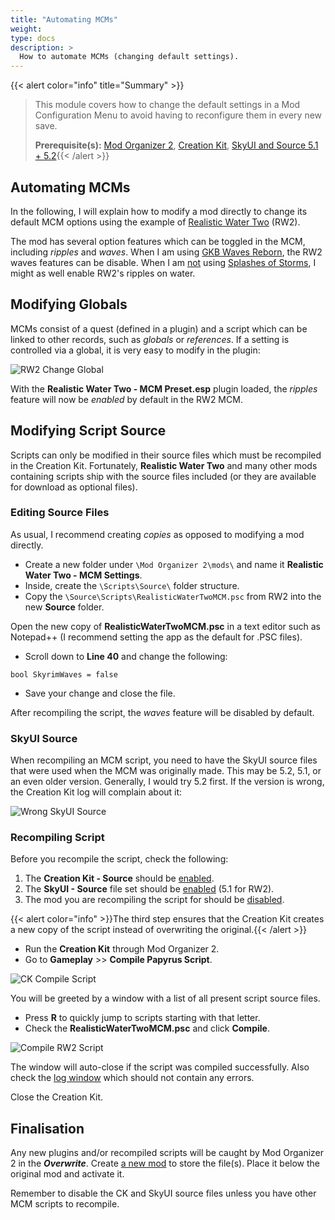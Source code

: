 ```yaml
---
title: "Automating MCMs"
weight:
type: docs
description: >
  How to automate MCMs (changing default settings).
---
```


{{< alert color="info" title="Summary" >}}
> This module covers how to change the default settings in a Mod Configuration Menu to avoid having to reconfigure them in every new save.<p>
> **Prerequisite(s):** [Mod Organizer 2](/bg/tool-setup/mo2/), [Creation Kit](/bg/tool-setup/creation-kit/), [SkyUI and Source 5.1 + 5.2](/bg/recommended-mods/skyui/){{< /alert >}}

## Automating MCMs

In the following, I will explain how to modify a mod directly to change its default MCM options using the example of [Realistic Water Two](https://www.nexusmods.com/skyrimspecialedition/mods/2182) (RW2).

The mod has several option features which can be toggled in the MCM, including *ripples* and *waves*. When I am using [GKB Waves Reborn](https://www.nexusmods.com/skyrimspecialedition/mods/71126), the RW2 waves features can be disable. When I am <u>not</u> using [Splashes of Storms](https://www.nexusmods.com/skyrimspecialedition/mods/72115), I might as well enable RW2's ripples on water.

## Modifying Globals

MCMs consist of a quest (defined in a plugin) and a script which can be linked to other records, such as *globals* or *references*. If a setting is controlled via a global, it is very easy to modify in the plugin:

![RW2 Change Global](/Pictures/bg/additional-modules/automating-mcms/change-global.png)

With the **Realistic Water Two - MCM Preset.esp** plugin loaded, the *ripples* feature will now be *enabled* by default in the RW2 MCM.

## Modifying Script Source

Scripts can only be modified in their source files which must be recompiled in the Creation Kit. Fortunately, **Realistic Water Two** and many other mods containing scripts ship with the source files included (or they are available for download as optional files).

### Editing Source Files

As usual, I recommend creating *copies* as opposed to modifying a mod directly.

- Create a new folder under `\Mod Organizer 2\mods\` and name it **Realistic Water Two - MCM Settings**.
- Inside, create the `\Scripts\Source\` folder structure.
- Copy the `\Source\Scripts\RealisticWaterTwoMCM.psc` from RW2 into the new **Source** folder.

Open the new copy of **RealisticWaterTwoMCM.psc** in a text editor such as Notepad++ (I recommend setting the app as the default for .PSC files).

- Scroll down to **Line 40** and change the following:

```
bool SkyrimWaves = false
```

- Save your change and close the file.

After recompiling the script, the *waves* feature will be disabled by default.

### SkyUI Source

When recompiling an MCM script, you need to have the SkyUI source files that were used when the MCM was originally made. This may be 5.2, 5.1, or an even older version. Generally, I would try 5.2 first. If the version is wrong, the Creation Kit log will complain about it:

![Wrong SkyUI Source](/Pictures/bg/additional-modules/automating-mcms/wrong-skyui-source.png)

### Recompiling Script

Before you recompile the script, check the following:

1. The **Creation Kit - Source** should be <u>enabled</u>.
2. The **SkyUI - Source** file set should be <u>enabled</u> (5.1 for RW2).
3. The mod you are recompiling the script for should be <u>disabled</u>.

{{< alert color="info" >}}The third step ensures that the Creation Kit creates a new copy of the script instead of overwriting the original.{{< /alert >}}

- Run the **Creation Kit** through Mod Organizer 2.
- Go to **Gameplay** >> **Compile Papyrus Script**.

![CK Compile Script](/Pictures/bg/additional-modules/automating-mcms/ck-compile-script.png)

You will be greeted by a window with a list of all present script source files.

- Press **R** to quickly jump to scripts starting with that letter.
- Check the **RealisticWaterTwoMCM.psc** and click **Compile**.

![Compile RW2 Script](/Pictures/bg/additional-modules/automating-mcms/compile-rw2-script.png)

The window will auto-close if the script was compiled successfully. Also check the [log window](/Pictures/bg/additional-modules/automating-mcms/script-no-errors.png) which should not contain any errors.

Close the Creation Kit.

## Finalisation

Any new plugins and/or recompiled scripts will be caught by Mod Organizer 2 in the ***Overwrite***. Create [a new mod](/Pictures/bg/additional-modules/automating-mcms/rw2-mcm-preset.png) to store the file(s). Place it below the original mod and activate it.

Remember to disable the CK and SkyUI source files unless you have other MCM scripts to recompile.